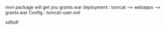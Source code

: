 mvn package will get you grants.war
deployment : 
tomcat --> webapps --> grants.war
Config : tomcat-user.xml

sdfsdf


